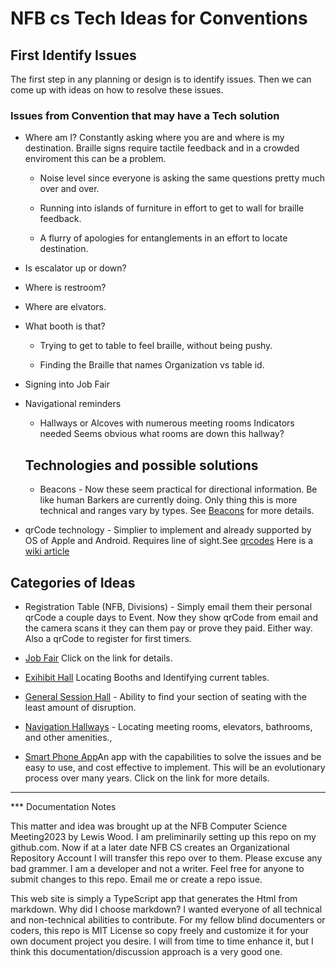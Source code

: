         

# NFB cs Tech Ideas for Conventions

## First Identify Issues

The first step in any planning or design is to identify issues. Then we can come up with ideas on how to resolve these issues.

### Issues from Convention that may have a Tech solution

*   Where am I? Constantly asking where you are and where is my destination. Braille signs require tactile feedback and in a crowded enviroment this can be a problem.

    *  Noise level since everyone is asking the same questions pretty much over and over. 

    * Running into islands of furniture in effort to get to wall for braille feedback.

    * A flurry of apologies for entanglements in an effort to locate destination.

* Is escalator up or down?

* Where is restroom?

* Where are elvators.

* What booth is that?

    * Trying to get to table to feel braille, without being pushy.

    * Finding the Braille that names Organization  vs table id.

* Signing into Job Fair

* Navigational reminders
  
    * Hallways or Alcoves with numerous meeting rooms Indicators needed Seems obvious what rooms are down this hallway?

    ## Technologies and possible solutions

    *  Beacons - Now these seem practical for directional information. Be like human Barkers are currently doing. Only thing this is more technical and ranges vary by types.  See [Beacons](beacons.html) for more details.

* qrCode technology - Simplier to implement and already supported by OS of Apple and Android. Requires line of sight.See [qrcodes](qrcodes.html) Here is a [wiki article](https://en.wikipedia.org/wiki/QR_code)

## Categories of Ideas
* Registration Table (NFB, Divisions) - Simply email them their personal qrCode a couple days to Event. Now they show qrCode from email and the camera scans it they can them pay or prove they paid.  Either way. Also a qrCode to register for first timers.

* [Job Fair](jobfair.html) Click on the link for details.

*   [Exihibit Hall](exhibit-hall.html) Locating Booths and Identifying current tables.

* [General Session Hall](assembly.html) - Ability to find your section of seating with the least amount of disruption.

* [Navigation Hallways](navigation.html) - Locating meeting rooms, elevators, bathrooms, and other amenities., 

* [Smart Phone App](app.html)An app with the capabilities to solve the issues and be easy to use, and cost effective to implement. This will be an evolutionary process over many years. Click on the link for more details.

--------------
*** Documentation Notes

This matter and idea was brought up at the NFB Computer Science Meeting2023 by Lewis Wood.  I am preliminarily setting up this repo on my github.com. Now if at a later date NFB CS creates an Organizational Repository Account I will transfer this repo over to them.  Please excuse any bad grammer. I am a developer and not a writer. Feel free for anyone to submit changes to this repo. Email me or create a repo issue.

This web site is  simply a TypeScript app that generates the Html from markdown. Why did I choose markdown?  I wanted everyone of all technical and non-technical abilities to contribute. For my fellow blind documenters or coders, this repo is MIT License so copy freely and customize it for your own document project you desire.  I will from time to time enhance it, but I think this documentation/discussion approach is a very good one.

    

